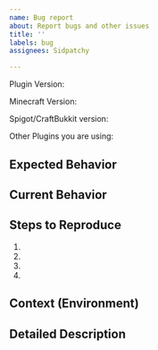 ```yaml
---
name: Bug report
about: Report bugs and other issues
title: ''
labels: bug
assignees: Sidpatchy

---
```


<!--- DO NOT DELETE/IGNORE THIS TEMPLATE, DOING SO WILL RESULT IN NO SUPPORT! --->

<!--- Provide a general summary of the issue in the Title above -->

Plugin Version:

Minecraft Version:

Spigot/CraftBukkit version: <!-- Run /version and paste the output here -->

Other Plugins you are using: <!-- ex. screenshot of /plugins -->

## Expected Behavior
<!--- Tell us what should happen -->

## Current Behavior
<!--- Tell us what happens instead of the expected behavior -->

## Steps to Reproduce
<!--- Provide a link to a live example, or an unambiguous set of steps to -->
<!--- reproduce this bug. Include code to reproduce, if relevant -->
1.
2.
3.
4.

## Context (Environment)
<!--- How has this issue affected you? What are you trying to accomplish? -->
<!--- Providing context helps us come up with a solution that is most useful in the real world -->

<!--- Provide a general summary of the issue in the Title above -->

## Detailed Description
<!--- Provide a detailed description of the change or addition you are proposing -->

<!--- DO NOT DELETE/IGNORE THIS TEMPLATE, DOING SO WILL RESULT IN NO SUPPORT! --->
